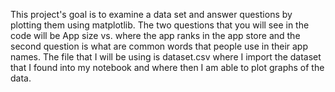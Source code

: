 This project's goal is to examine a data set and answer questions by plotting them using matplotlib. The two questions that you will see in the code will be App size vs. where the app ranks in the app store and the second question is what are common words that people use in their app names. 
The file that I will be using is dataset.csv where I import the dataset that I found into my notebook and where then I am able to plot graphs of the data. 
